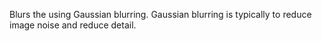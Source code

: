 Blurs the using Gaussian blurring. Gaussian blurring is typically to reduce image noise and reduce detail.
